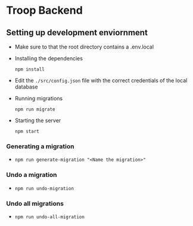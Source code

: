 # Troop Backend

## Setting up development enviornment

- Make sure to that the root directory contains a .env.local

- Installing the dependencies

  `npm install`

- Edit the `./src/config.json` file with the correct credentials of the local database

- Running migrations

  `npm run migrate`

- Starting the server

  `npm start`

### Generating a migration

- `npm run generate-migration "<Name the migration>"`

### Undo a migration

- `npm run undo-migration`

### Undo all migrations

- `npm run undo-all-migration`
